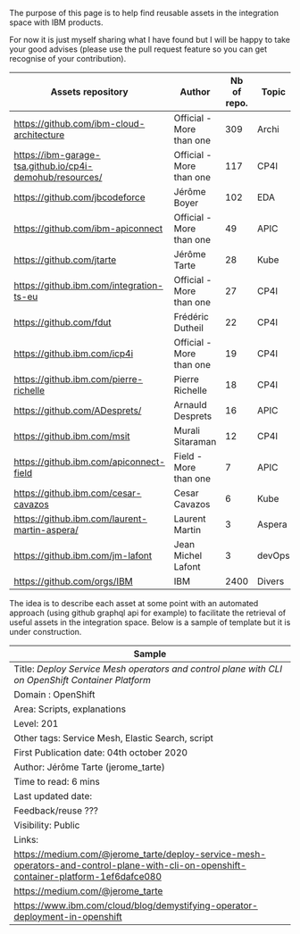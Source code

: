 The purpose of this page is to help find reusable assets in the integration space with IBM products.

For now it is just myself sharing what I have found but I will be happy to take your good advises (please use the pull request feature so you can get recognise of your contribution).


| Assets repository                                        | Author                   | Nb of repo. | Topic  |
|----------------------------------------------------------|--------------------------|-------------|--------|
| https://github.com/ibm-cloud-architecture                | Official - More than one | 309         | Archi  |
| https://ibm-garage-tsa.github.io/cp4i-demohub/resources/ | Official - More than one | 117         | CP4I   |
| https://github.com/jbcodeforce                           | Jérôme Boyer             | 102         | EDA    |
| https://github.com/ibm-apiconnect                        | Official - More than one | 49          | APIC   |
| https://github.com/jtarte                                | Jérôme Tarte             | 28          | Kube   |
| https://github.ibm.com/integration-ts-eu                 | Official - More than one | 27          | CP4I   |
| https://github.com/fdut                                  | Frédéric Dutheil         | 22          | CP4I   |
| https://github.ibm.com/icp4i                             | Official - More than one | 19          | CP4I   |
| https://github.ibm.com/pierre-richelle                   | Pierre Richelle          | 18          | CP4I   |
| https://github.com/ADesprets/                            | Arnauld Desprets         | 16          | APIC   |
| https://github.ibm.com/msit                              | Murali Sitaraman         | 12          | CP4I   |
| https://github.ibm.com/apiconnect-field                  | Field - More than one    | 7           | APIC   |
| https://github.ibm.com/cesar-cavazos                     | Cesar Cavazos            | 6           | Kube   |
| https://github.ibm.com/laurent-martin-aspera/            | Laurent Martin           | 3           | Aspera |
| https://github.ibm.com/jm-lafont                         | Jean Michel Lafont       | 3           | devOps |
| https://github.com/orgs/IBM                              | IBM                      | 2400        | Divers |


The idea is to describe each asset at some point with an automated approach (using github graphql api for example) to facilitate the retrieval of useful assets in the integration space.
Below is a sample of template but it is under construction.

|Sample                                                                                                                                 |
|---------------------------------------------------------------------------------------------------------------------------------------|
|Title: *Deploy Service Mesh operators and control plane with CLI on OpenShift Container Platform*                                      |
|Domain : OpenShift                                                                                                                     |
|Area: Scripts, explanations                                                                                                            |
|Level: 201                                                                                                                             |
|Other tags: Service Mesh, Elastic Search, script                                                                                       |
|First Publication date: 04th october 2020                                                                                              |
|Author: Jérôme Tarte (jerome_tarte)                                                                                                    |
|Time to read: 6 mins                                                                                                                   |
|Last updated date:                                                                                                                     |
|Feedback/reuse ???                                                                                                                     |
|Visibility: Public                                                                                                                     |
|Links:                                                                                                                                 |
|https://medium.com/@jerome_tarte/deploy-service-mesh-operators-and-control-plane-with-cli-on-openshift-container-platform-1ef6dafce080 |
https://medium.com/@jerome_tarte                                                                                                        |
https://www.ibm.com/cloud/blog/demystifying-operator-deployment-in-openshift                                                            |